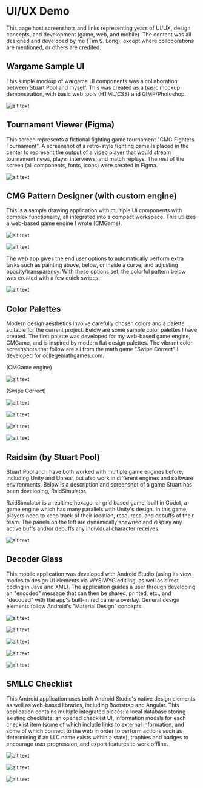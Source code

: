 # UI/UX Demo

This page host screenshots and links representing years of UI/UX, design concepts, and development (game, web, and mobile). The content was all designed and developed by me (Tim S. Long), except where colloborations are mentioned, or others are credited.

## Wargame Sample UI

This simple mockup of wargame UI components was a collaboration between Stuart Pool and myself. This was created as a basic mockup demonstration, with basic web tools (HTML/CSS) and GIMP/Photoshop.

![alt text](https://raw.githubusercontent.com/tlong314/tlong314.github.io/main/colored_screenshot.png)

## Tournament Viewer (Figma)

This screen represents a fictional fighting game tournament "CMG Fighters Tournament". A screenshot of a retro-style fighting game is placed in the center to represent the output of a video player that would stream tournament news, player interviews, and match replays. The rest of the screen (all components, fonts, icons) were created in Figma.

![alt text](https://raw.githubusercontent.com/tlong314/tlong314.github.io/main/TournamentViewer.png)

## CMG Pattern Designer (with custom engine)

This is a sample drawing application with multiple UI components with complex functionality, all integrated into a compact workspace. This utilizes a web-based game engine I wrote (CMGame).

![alt text](https://raw.githubusercontent.com/tlong314/tlong314.github.io/main/pattern-designer.PNG)

![alt text](https://raw.githubusercontent.com/tlong314/tlong314.github.io/main/pattern-designer2.png)

The web app gives the end user options to automatically perform extra tasks such as painting above, below, or inside a curve, and adjusting opacity/transparency. With these options set, the colorful pattern below was created with a few quick swipes:

![alt text](https://raw.githubusercontent.com/tlong314/tlong314.github.io/main/pattern_drawing.png)

## Color Palettes

Modern design aesthetics involve carefully chosen colors and a palette suitable for the current project. Below are some sample color palettes I have created. The first palette was developed for my web-based game engine, CMGame, and is inspired by modern flat design palettes. The vibrant color screenshots that follow are all from the math game "Swipe Correct" I developed for collegemathgames.com.

(CMGame engine)

![alt text](https://raw.githubusercontent.com/tlong314/tlong314.github.io/main/cmg_palette.png)

(Swipe Correct)

![alt text](https://raw.githubusercontent.com/tlong314/tlong314.github.io/main/swipe1_small.png)

![alt text](https://raw.githubusercontent.com/tlong314/tlong314.github.io/main/swipe2_small.png)

![alt text](https://raw.githubusercontent.com/tlong314/tlong314.github.io/main/swipe3_small.png)

![alt text](https://raw.githubusercontent.com/tlong314/tlong314.github.io/main/swipe4_small.png)


## Raidsim (by Stuart Pool)

Stuart Pool and I have both worked with multiple game engines before, including Unity and Unreal, but also work in different engines and software environments. Below is a description and screenshot of a game Stuart has been developing, RaidSimulator.

RaidSimulator is a realtime hexagonal-grid based game, built in Godot, a game engine which has many parallels with Unity's design. In this game, players need to keep track of their location, resources, and debuffs of their team. The panels on the left are dynamically spawned and display any active buffs and/or debuffs any individual character receives.

![alt text](https://raw.githubusercontent.com/tlong314/tlong314.github.io/main/raidsim.png)


## Decoder Glass

This mobile application was developed with Android Studio (using its view modes to design UI elements via WYSIWYG editiing, as well as direct coding in Java and XML). The application guides a user through developing an "encoded" message that can then be shared, printed, etc., and "decoded" with the app's built-in red camera overlay. General design elements follow Android's "Material Design" concepts.

![alt text](https://raw.githubusercontent.com/tlong314/tlong314.github.io/main/decoder-glass1.jpg)

![alt text](https://raw.githubusercontent.com/tlong314/tlong314.github.io/main/decoder-glass2.jpg)

![alt text](https://raw.githubusercontent.com/tlong314/tlong314.github.io/main/decoder-glass3.jpg)

![alt text](https://raw.githubusercontent.com/tlong314/tlong314.github.io/main/decoder-glass4.jpg)

![alt text](https://raw.githubusercontent.com/tlong314/tlong314.github.io/main/decoder-glass5.jpg)


## SMLLC Checklist

This Android application uses both Android Studio's native design elements as well as web-based libraries, including Bootstrap and Angular. This application contains multiple integrated pieces: a local database storing existing checklists, an opened checklist UI, information modals for each checklist item (some of which include links to external information, and some of which connect to the web in order to perform actions such as determining if an LLC name exists within a state), trophies and badges to encourage user progression, and export features to work offline.

![alt text](https://raw.githubusercontent.com/tlong314/tlong314.github.io/main/smllc1.jpg)

![alt text](https://raw.githubusercontent.com/tlong314/tlong314.github.io/main/smllc2.jpg)

![alt text](https://raw.githubusercontent.com/tlong314/tlong314.github.io/main/smllc3.jpg)



